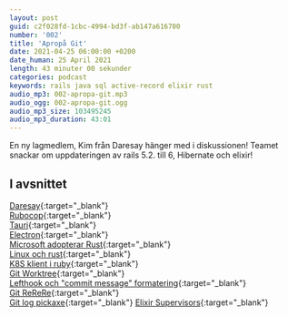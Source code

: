 ```yaml
---
layout: post
guid: c2f028fd-1cbc-4994-bd3f-ab147a616700
number: '002'
title: 'Apropå Git'
date: 2021-04-25 06:00:00 +0200
date_human: 25 April 2021
length: 43 minuter 00 sekunder
categories: podcast
keywords: rails java sql active-record elixir rust
audio_mp3: 002-apropa-git.mp3
audio_ogg: 002-apropa-git.ogg
audio_mp3_size: 103495245
audio_mp3_duration: 43:01
---
```


En ny lagmedlem, Kim från Daresay hänger med i diskussionen!
Teamet snackar om uppdateringen av rails 5.2. till 6, Hibernate och elixir!

<!--more-->

## I avsnittet

[Daresay](https://daresay.co/){:target="\_blank"}  
[Rubocop](https://github.com/rubocop/rubocop){:target="\_blank"}  
[Tauri](https://tauri.studio/en/){:target="\_blank"}  
[Electron](https://www.electronjs.org/){:target="\_blank"}  
[Microsoft adopterar Rust](https://medium.com/the-innovation/how-microsoft-is-adopting-rust-e0f8816566ba){:target="\_blank"}  
[Linux och rust](https://arstechnica.com/gadgets/2021/03/linus-torvalds-weighs-in-on-rust-language-in-the-linux-kernel/){:target="\_blank"}  
[K8S klient i ruby](https://github.com/kontena/k8s-client){:target="\_blank"}  
[Git Worktree](https://git-scm.com/docs/git-worktree){:target="\_blank"}  
[Lefthook och "commit message" formatering](https://github.com/evilmartians/lefthook/blob/master/docs/full_guide.md#managing-scripts){:target="\_blank"}  
[Git ReReRe](https://git-scm.com/docs/git-rerere){:target="\_blank"}  
[Git log pickaxe](https://git-scm.com/book/en/v2/Git-Tools-Searching#_git_log_searching){:target="\_blank"}
[Elixir Supervisors](https://hexdocs.pm/elixir/Supervisor.html){:target="\_blank"}
